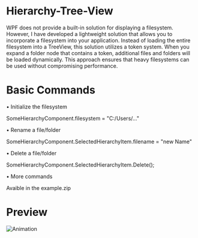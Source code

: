 # Hierarchy-Tree-View
WPF does not provide a built-in solution for displaying a filesystem. However, I have developed a lightweight solution that allows you to incorporate a filesystem into your application. Instead of loading the entire filesystem into a TreeView, this solution utilizes a token system. When you expand a folder node that contains a token, additional files and folders will be loaded dynamically. This approach ensures that heavy filesystems can be used without compromising performance.

# Basic Commands


• Initialize the filesystem

SomeHierarchyComponent.filesystem = "C:/Users/..."

• Rename a file/folder

SomeHierarchyComponent.SelectedHierarchyItem.filename = "new Name"

• Delete a file/folder

SomeHierarchyComponent.SelectedHierarchyItem.Delete();

• More commands

Avaible in the example.zip

# Preview

![Animation](https://user-images.githubusercontent.com/4529150/172671733-b26b2539-37b2-49e2-8dae-fc0c516c85fd.gif)
